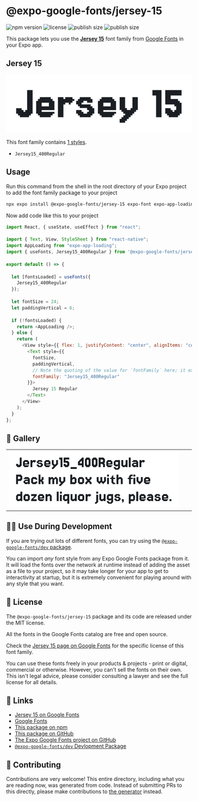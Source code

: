 # @expo-google-fonts/jersey-15

![npm version](https://flat.badgen.net/npm/v/@expo-google-fonts/jersey-15)
![license](https://flat.badgen.net/github/license/expo/google-fonts)
![publish size](https://flat.badgen.net/packagephobia/install/@expo-google-fonts/jersey-15)
![publish size](https://flat.badgen.net/packagephobia/publish/@expo-google-fonts/jersey-15)

This package lets you use the [**Jersey 15**](https://fonts.google.com/specimen/Jersey+15) font family from [Google Fonts](https://fonts.google.com/) in your Expo app.

## Jersey 15

![Jersey 15](./font-family.png)

This font family contains [1 styles](#-gallery).

- `Jersey15_400Regular`

## Usage

Run this command from the shell in the root directory of your Expo project to add the font family package to your project

```sh
npx expo install @expo-google-fonts/jersey-15 expo-font expo-app-loading
```

Now add code like this to your project

```js
import React, { useState, useEffect } from "react";

import { Text, View, StyleSheet } from "react-native";
import AppLoading from "expo-app-loading";
import { useFonts, Jersey15_400Regular } from '@expo-google-fonts/jersey-15';

export default () => {

  let [fontsLoaded] = useFonts({
    Jersey15_400Regular
  });

  let fontSize = 24;
  let paddingVertical = 6;

  if (!fontsLoaded) {
    return <AppLoading />;
  } else {
    return (
      <View style={{ flex: 1, justifyContent: "center", alignItems: "center" }}>
        <Text style={{
          fontSize,
          paddingVertical,
          // Note the quoting of the value for `fontFamily` here; it expects a string!
          fontFamily: "Jersey15_400Regular"
        }}>
          Jersey 15 Regular
        </Text>
      </View>
    );
  }
};
```

## 🔡 Gallery


||||
|-|-|-|
|![Jersey15_400Regular](./Jersey15_400Regular.ttf.png)||||


## 👩‍💻 Use During Development

If you are trying out lots of different fonts, you can try using the [`@expo-google-fonts/dev` package](https://github.com/expo/google-fonts/tree/master/font-packages/dev#readme).

You can import _any_ font style from any Expo Google Fonts package from it. It will load the fonts over the network at runtime instead of adding the asset as a file to your project, so it may take longer for your app to get to interactivity at startup, but it is extremely convenient for playing around with any style that you want.


## 📖 License

The `@expo-google-fonts/jersey-15` package and its code are released under the MIT license.

All the fonts in the Google Fonts catalog are free and open source.

Check the [Jersey 15 page on Google Fonts](https://fonts.google.com/specimen/Jersey+15) for the specific license of this font family.

You can use these fonts freely in your products & projects - print or digital, commercial or otherwise. However, you can't sell the fonts on their own. This isn't legal advice, please consider consulting a lawyer and see the full license for all details.

## 🔗 Links

- [Jersey 15 on Google Fonts](https://fonts.google.com/specimen/Jersey+15)
- [Google Fonts](https://fonts.google.com/)
- [This package on npm](https://www.npmjs.com/package/@expo-google-fonts/jersey-15)
- [This package on GitHub](https://github.com/expo/google-fonts/tree/master/font-packages/jersey-15)
- [The Expo Google Fonts project on GitHub](https://github.com/expo/google-fonts)
- [`@expo-google-fonts/dev` Devlopment Package](https://github.com/expo/google-fonts/tree/master/font-packages/dev)

## 🤝 Contributing

Contributions are very welcome! This entire directory, including what you are reading now, was generated from code. Instead of submitting PRs to this directly, please make contributions to [the generator](https://github.com/expo/google-fonts/tree/master/packages/generator) instead.
